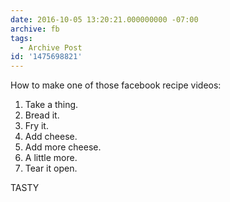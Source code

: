 ```yaml
---
date: 2016-10-05 13:20:21.000000000 -07:00
archive: fb
tags: 
  - Archive Post
id: '1475698821'
---
```


How to make one of those facebook recipe videos:

1. Take a thing.
2. Bread it.
3. Fry it.
4. Add cheese.
5. Add more cheese.
6. A little more.
7. Tear it open.

TASTY

